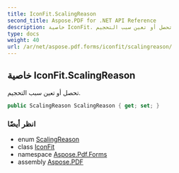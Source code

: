 ```yaml
---
title: IconFit.ScalingReason
second_title: Aspose.PDF for .NET API Reference
description: خاصية IconFit. تحصل أو تعين سبب التحجيم
type: docs
weight: 40
url: /ar/net/aspose.pdf.forms/iconfit/scalingreason/
---
```

## خاصية IconFit.ScalingReason

تحصل أو تعين سبب التحجيم.

```csharp
public ScalingReason ScalingReason { get; set; }
```

### انظر أيضًا

* enum [ScalingReason](../../scalingreason/)
* class [IconFit](../)
* namespace [Aspose.Pdf.Forms](../../../aspose.pdf.forms/)
* assembly [Aspose.PDF](../../../)